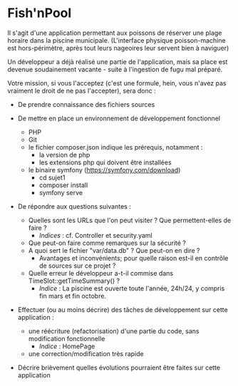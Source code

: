 # Fish'nPool

Il s'agit d'une application permettant aux poissons de réserver une plage horaire dans la piscine municipale.
(L'interface physique poisson-machine est hors-périmètre, après tout leurs nageoires leur servent bien à naviguer)

Un développeur a déjà réalisé une partie de l'application, mais sa place est devenue soudainement vacante - suite à l'ingestion de fugu mal préparé.

Votre mission, si vous l'acceptez (c'est une formule, hein, vous n'avez pas vraiment le droit de ne pas l'accepter), sera donc :
* De prendre connaissance des fichiers sources
* De mettre en place un environnement de développement fonctionnel
  * PHP
  * Git
  * le fichier composer.json indique les prérequis, notamment :
    * la version de php
    * les extensions php qui doivent être installées
  * le binaire symfony (https://symfony.com/download)
    * cd sujet1
    * composer install
    * symfony serve
    
* De répondre aux questions suivantes :
  * Quelles sont les URLs que l'on peut visiter ? Que permettent-elles de faire ?
    * _Indices_ : cf. Controller et security.yaml
  * Que peut-on faire comme remarques sur la sécurité ?
  * A quoi sert le fichier "var/data.db" ? Que peut-on en dire ?
    * Avantages et inconvénients; pour quelle raison est-il en contrôle de sources sur ce projet ?
  * Quelle erreur le développeur a-t-il commise dans TimeSlot::getTimeSummary() ?
    * _Indice_ : La piscine est ouverte toute l'année, 24h/24, y compris fin mars et fin octobre.

* Effectuer (ou au moins décrire) des tâches de développement sur cette application :
  * une réécriture (refactorisation) d'une partie du code, sans modification fonctionnelle
    * _Indice_ : HomePage
  * une correction/modification très rapide
 
* Décrire brièvement quelles évolutions pourraient être faites sur cette application

